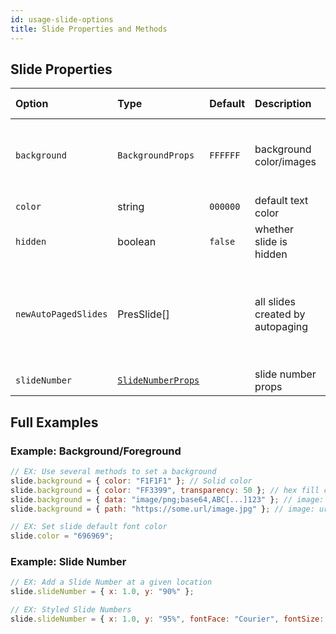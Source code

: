 ```yaml
---
id: usage-slide-options
title: Slide Properties and Methods
---
```


## Slide Properties

| Option               | Type                                                                 | Default  | Description                      | Possible Values                                                                                                                                                    |
| :------------------- | :------------------------------------------------------------------- | :------- | :------------------------------- | :----------------------------------------------------------------------------------------------------------------------------------------------------------------- |
| `background`         | `BackgroundProps`                                                    | `FFFFFF` | background color/images          | add background color or image [`DataOrPathProps`](./types.md#datapath-props-dataorpathprops) and/or [`ShapeFillProps`](./types.md#shape-fill-props-shapefillprops) |
| `color`              | string                                                               | `000000` | default text color               | hex color or [scheme color](./shapes-and-schemes.md).                                                                                                              |
| `hidden`             | boolean                                                              | `false`  | whether slide is hidden          | Ex: `slide.hidden = true`                                                                                                                                          |
| `newAutoPagedSlides` | PresSlide[]                                                          |          | all slides created by autopaging | Contains slides automatically created when content (e.g. a table) overflows the current slide using autoPage:true                                                  |
| `slideNumber`        | [`SlideNumberProps`](./types.md#slide-number-props-slidenumberprops) |          | slide number props               | (see examples below)                                                                                                                                               |

## Full Examples

### Example: Background/Foreground

```javascript
// EX: Use several methods to set a background
slide.background = { color: "F1F1F1" }; // Solid color
slide.background = { color: "FF3399", transparency: 50 }; // hex fill color with transparency of 50%
slide.background = { data: "image/png;base64,ABC[...]123" }; // image: base64 data
slide.background = { path: "https://some.url/image.jpg" }; // image: url
```

```javascript
// EX: Set slide default font color
slide.color = "696969";
```

### Example: Slide Number

```javascript
// EX: Add a Slide Number at a given location
slide.slideNumber = { x: 1.0, y: "90%" };

// EX: Styled Slide Numbers
slide.slideNumber = { x: 1.0, y: "95%", fontFace: "Courier", fontSize: 32, color: "CF0101" };
```
